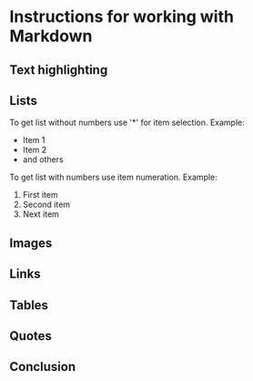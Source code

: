 # Instructions for working with Markdown

## Text highlighting

## Lists
To get list without numbers use '*' for item selection.
Example:
* Item 1
* Item 2
* and others

To get list with numbers use item numeration.
Example:
1. First item
2. Second item
3. Next item
## Images

## Links

## Tables

## Quotes

## Conclusion
